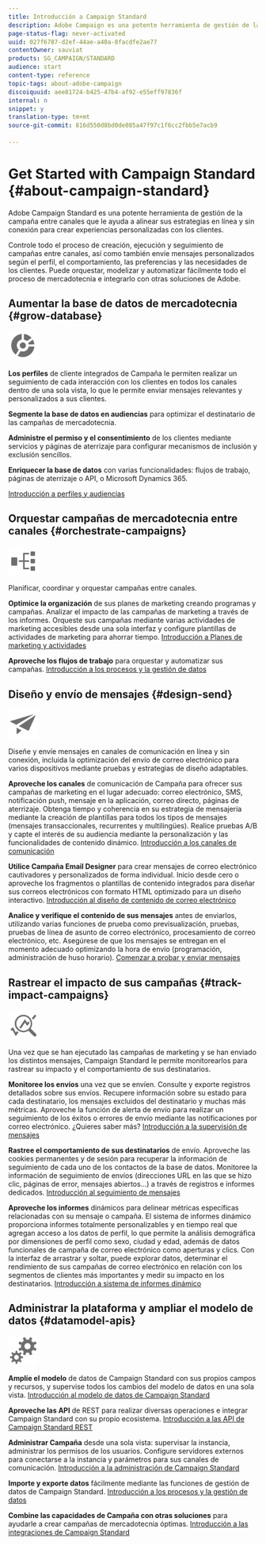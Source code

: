 ```yaml
---
title: Introducción a Campaign Standard
description: Adobe Campaign es una potente herramienta de gestión de la campaña entre canales que le ayuda a alinear sus estrategias en línea y sin conexión para crear experiencias personalizadas con los clientes.
page-status-flag: never-activated
uuid: 027f6787-d2ef-44ae-a40a-8facdfe2ae77
contentOwner: sauviat
products: SG_CAMPAIGN/STANDARD
audience: start
content-type: reference
topic-tags: about-adobe-campaign
discoiquuid: aee81724-b425-47b4-af92-e55eff97836f
internal: n
snippet: y
translation-type: tm+mt
source-git-commit: 816d550d8bd0de085a47f97c1f6cc2fbb5e7acb9

---
```



# Get Started with Campaign Standard {#about-campaign-standard}

Adobe Campaign Standard es una potente herramienta de gestión de la campaña entre canales que le ayuda a alinear sus estrategias en línea y sin conexión para crear experiencias personalizadas con los clientes.

Controle todo el proceso de creación, ejecución y seguimiento de campañas entre canales, así como también envíe mensajes personalizados según el perfil, el comportamiento, las preferencias y las necesidades de los clientes. Puede orquestar, modelizar y automatizar fácilmente todo el proceso de mercadotecnia e integrarlo con otras soluciones de Adobe.

## Aumentar la base de datos de mercadotecnia {#grow-database}

<img width="60px" alt="condiciones" src="assets/icon_segment.svg"/>

**Los perfiles** de cliente integrados de Campaña le permiten realizar un seguimiento de cada interacción con los clientes en todos los canales dentro de una sola vista, lo que le permite enviar mensajes relevantes y personalizados a sus clientes.

**Segmente la base de datos en audiencias** para optimizar el destinatario de las campañas de mercadotecnia.

**Administre el permiso y el consentimiento** de los clientes mediante servicios y páginas de aterrizaje para configurar mecanismos de inclusión y exclusión sencillos.

**Enriquecer la base de datos** con varias funcionalidades: flujos de trabajo, páginas de aterrizaje o API, o Microsoft Dynamics 365.

[Introducción a perfiles y audiencias](../../audiences/using/get-started-profiles-and-audiences.md)

## Orquestar campañas de mercadotecnia entre canales {#orchestrate-campaigns}

<img width="60px" alt="condiciones" src="assets/icon_workflows.svg"/>

Planificar, coordinar y orquestar campañas entre canales.

**Optimice la organización** de sus planes de marketing creando programas y campañas. Analizar el impacto de las campañas de marketing a través de los informes. Orqueste sus campañas mediante varias actividades de marketing accesibles desde una sola interfaz y configure plantillas de actividades de marketing para ahorrar tiempo. [Introducción a Planes de marketing y actividades](../../start/using/programs-and-campaigns.md)

**Aproveche los flujos de trabajo** para orquestar y automatizar sus campañas. [Introducción a los procesos y la gestión de datos](../../automating/using/get-started-workflows.md)

## Diseño y envío de mensajes {#design-send}

<img width="60px" alt="condiciones" src="assets/icon_send.svg"/>

Diseñe y envíe mensajes en canales de comunicación en línea y sin conexión, incluida la optimización del envío de correo electrónico para varios dispositivos mediante pruebas y estrategias de diseño adaptables.

**Aproveche los canales** de comunicación de Campaña para ofrecer sus campañas de marketing en el lugar adecuado: correo electrónico, SMS, notificación push, mensaje en la aplicación, correo directo, páginas de aterrizaje. Obtenga tiempo y coherencia en su estrategia de mensajería mediante la creación de plantillas para todos los tipos de mensajes (mensajes transaccionales, recurrentes y multilingües). Realice pruebas A/B y capte el interés de su audiencia mediante la personalización y las funcionalidades de contenido dinámico. [Introducción a los canales de comunicación](../../channels/using/get-started-communication-channels.md)

**Utilice Campaña Email Designer** para crear mensajes de correo electrónico cautivadores y personalizados de forma individual. Inicio desde cero o aproveche los fragmentos o plantillas de contenido integrados para diseñar sus correos electrónicos con formato HTML optimizado para un diseño interactivo. [Introducción al diseño de contenido de correo electrónico](../../designing/using/designing-content-in-adobe-campaign.md)

**Analice y verifique el contenido de sus mensajes** antes de enviarlos, utilizando varias funciones de prueba como previsualización, pruebas, pruebas de línea de asunto de correo electrónico, procesamiento de correo electrónico, etc. Asegúrese de que los mensajes se entregan en el momento adecuado optimizando la hora de envío (programación, administración de huso horario). [Comenzar a probar y enviar mensajes](../../sending/using/get-started-sending-messages.md)

## Rastrear el impacto de sus campañas {#track-impact-campaigns}

<img width="60px" alt="condiciones" src="assets/icon_report.svg"/>

Una vez que se han ejecutado las campañas de marketing y se han enviado los distintos mensajes, Campaign Standard le permite monitorearlos para rastrear su impacto y el comportamiento de sus destinatarios.

**Monitoree los envíos** una vez que se envíen. Consulte y exporte registros detallados sobre sus envíos. Recupere información sobre su estado para cada destinatario, los mensajes excluidos del destinatario y muchas más métricas.
Aproveche la función de alerta de envío para realizar un seguimiento de los éxitos o errores de envío mediante las notificaciones por correo electrónico. ¿Quieres saber más? [Introducción a la supervisión de mensajes](../../sending/using/monitoring-a-delivery.md)

**Rastree el comportamiento de sus destinatarios** de envío. Aproveche las cookies permanentes y de sesión para recuperar la información de seguimiento de cada uno de los contactos de la base de datos. Monitoree la información de seguimiento de envíos (direcciones URL en las que se hizo clic, páginas de error, mensajes abiertos...) a través de registros e informes dedicados. [Introducción al seguimiento de mensajes](../../sending/using/tracking-messages.md)

**Aproveche los informes** dinámicos para delinear métricas específicas relacionadas con su mensaje o campaña. El sistema de informes dinámico proporciona informes totalmente personalizables y en tiempo real que agregan acceso a los datos de perfil, lo que permite la análisis demográfica por dimensiones de perfil como sexo, ciudad y edad, además de datos funcionales de campaña de correo electrónico como aperturas y clics. Con la interfaz de arrastrar y soltar, puede explorar datos, determinar el rendimiento de sus campañas de correo electrónico en relación con los segmentos de clientes más importantes y medir su impacto en los destinatarios. [Introducción a sistema de informes dinámico](../../reporting/using/about-dynamic-reports.md)

## Administrar la plataforma y ampliar el modelo de datos {#datamodel-apis}

<img width="60px" alt="condiciones" src="assets/icon_admin.svg"/>

**Amplíe el modelo** de datos de Campaign Standard con sus propios campos y recursos, y supervise todos los cambios del modelo de datos en una sola vista. [Introducción al modelo de datos de Campaign Standard](../../developing/using/get-started-data-model.md)

**Aproveche las API** de REST para realizar diversas operaciones e integrar Campaign Standard con su propio ecosistema. [Introducción a las API de Campaign Standard REST](../../api/using/get-started-apis.md)

**Administrar Campaña** desde una sola vista: supervisar la instancia, administrar los permisos de los usuarios. Configure servidores externos para conectarse a la instancia y parámetros para sus canales de comunicación. [Introducción a la administración de Campaign Standard](../../administration/using/get-started-campaign-administration.md)

**Importe y exporte datos** fácilmente mediante las funciones de gestión de datos de Campaign Standard. [Introducción a los procesos y la gestión de datos](../../automating/using/get-started-workflows.md)

**Combine las capacidades de Campaña con otras soluciones** para ayudarle a crear campañas de mercadotecnia óptimas. [Introducción a las integraciones de Campaign Standard](../../integrating/using/get-started-campaign-integrations.md)
